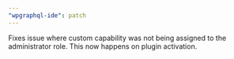 ```yaml
---
"wpgraphql-ide": patch
---
```


Fixes issue where custom capability was not being assigned to the administrator role. This now happens on plugin activation.
